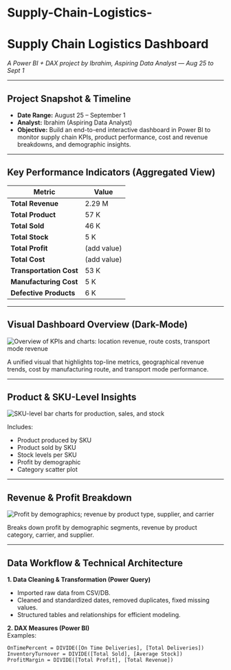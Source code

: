 # Supply-Chain-Logistics-


# **Supply Chain Logistics Dashboard**  
_A Power BI + DAX project by Ibrahim, Aspiring Data Analyst — Aug 25 to Sept 1_

---

##  Project Snapshot & Timeline  
- **Date Range:** August 25 – September 1  
- **Analyst:** Ibrahim (Aspiring Data Analyst)  
- **Objective:** Build an end-to-end interactive dashboard in Power BI to monitor supply chain KPIs, product performance, cost and revenue breakdowns, and demographic insights.

---

##  Key Performance Indicators (Aggregated View)

| Metric                  | Value     |
|------------------------|-----------|
| **Total Revenue**       | 2.29 M    |
| **Total Product**       | 57 K      |
| **Total Sold**          | 46 K      |
| **Total Stock**         | 5 K       |
| **Total Profit**        | (add value) |
| **Total Cost**          | (add value) |
| **Transportation Cost** | 53 K      |
| **Manufacturing Cost**  | 5 K       |
| **Defective Products**  | 6 K       |

---

##  Visual Dashboard Overview (Dark-Mode)

<picture>
  <source media="(prefers-color-scheme: dark)" srcset="overview-dark.png">
  <img alt="Overview of KPIs and charts: location revenue, route costs, transport mode revenue" src="overview-light.png">
</picture>

A unified visual that highlights top-line metrics, geographical revenue trends, cost by manufacturing route, and transport mode performance.

---

##  Product & SKU-Level Insights

<picture>
  <source media="(prefers-color-scheme: dark)" srcset="products-dark.png">
  <img alt="SKU-level bar charts for production, sales, and stock" src="products-light.png">
</picture>

Includes:
- Product produced by SKU
- Product sold by SKU
- Stock levels per SKU
- Profit by demographic
- Category scatter plot

---

##  Revenue & Profit Breakdown

<picture>
  <source media="(prefers-color-scheme: dark)" srcset="profit-dark.png">
  <img alt="Profit by demographics; revenue by product type, supplier, and carrier" src="profit-light.png">
</picture>

Breaks down profit by demographic segments, revenue by product category, carrier, and supplier.

---

##  Data Workflow & Technical Architecture

**1. Data Cleaning & Transformation (Power Query)**  
- Imported raw data from CSV/DB.  
- Cleaned and standardized dates, removed duplicates, fixed missing values.  
- Structured tables and relationships for efficient modeling.

**2. DAX Measures (Power BI)**  
Examples:
```dax
OnTimePercent = DIVIDE([On Time Deliveries], [Total Deliveries])
InventoryTurnover = DIVIDE([Total Sold], [Average Stock])
ProfitMargin = DIVIDE([Total Profit], [Total Revenue])
